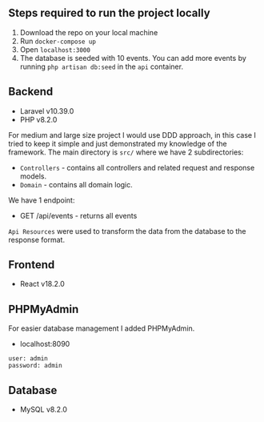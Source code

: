 ## Steps required to run the project locally

1. Download the repo on your local machine
2. Run `docker-compose up`
3. Open `localhost:3000`
4. The database is seeded with 10 events. You can add more events by running `php artisan db:seed` in the `api`
   container.

## Backend

* Laravel v10.39.0
* PHP v8.2.0

For medium and large size project I would use DDD approach,
in this case I tried to keep it simple and just demonstrated my knowledge of the framework.
The main directory is `src/` where we have 2 subdirectories:

* `Controllers` - contains all controllers and related request and response models.
* `Domain` - contains all domain logic.

We have 1 endpoint:

* GET /api/events - returns all events

`Api Resources` were used to transform the data from the database to the response format.

## Frontend

* React v18.2.0

## PHPMyAdmin
For easier database management I added PHPMyAdmin.
* localhost:8090

```text
user: admin
password: admin
```

## Database
* MySQL v8.2.0